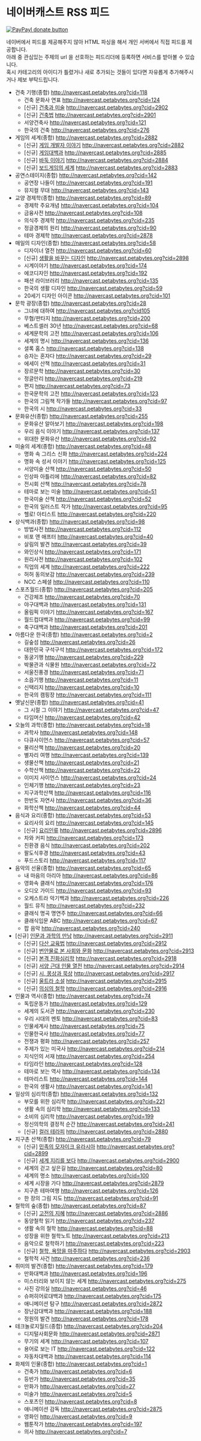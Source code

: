 네이버캐스트 RSS 피드
==============

[![PayPayl donate button](https://img.shields.io/badge/paypal-donate-yellow.svg)](https://www.paypal.com/cgi-bin/webscr?cmd=_donations&business=MGCVHFBUUMSN6&lc=KR&item_name=navercast%20rss%20feed&currency_code=USD&bn=PP%2dDonationsBF%3abtn_donateCC_LG%2egif%3aNonHosted "Donate once-off to this project using Paypal")

네이버에서 피드를 제공해주지 않아 HTML 파싱을 해서 개인 서버에서 직접 피드를 제공합니다.  
아래 중 관심있는 주제의 url 을 선호하는 피드리더에 등록하면 서비스를 받아볼 수 있습니다.  
혹시 카테고리의 아이디가 틀렸거나 새로 추가되는 것들이 있다면 자유롭게 추가해주시거나 제보 부탁드립니다.

* 건축 기행(종합) http://navercast.petabytes.org?cid=118
  * 건축 문화사 연표 http://navercast.petabytes.org?cid=124
  * [신규] [건축과 미술](http://navercast.naver.com/list.nhn?cid=2902&category_id=2902) http://navercast.petabytes.org?cid=2902
  * [신규] [건축법](http://navercast.naver.com/list.nhn?cid=2901&category_id=2901) http://navercast.petabytes.org?cid=2901
  * 서양건축사 http://navercast.petabytes.org?cid=121
  * 한국의 건축 http://navercast.petabytes.org?cid=276
* 게임의 세계(종합) http://navercast.petabytes.org?cid=2882
  * [신규] [게임 개발자 이야기](http://navercast.naver.com/list.nhn?cid=2882&category_id=2882) http://navercast.petabytes.org?cid=2882
  * [신규] [게임대백과](http://navercast.naver.com/list.nhn?cid=2885&category_id=2885) http://navercast.petabytes.org?cid=2885
  * [신규] [바둑 이야기](http://navercast.naver.com/list.nhn?cid=2884&category_id=2884) http://navercast.petabytes.org?cid=2884
  * [신규] [보드게임의 세계](http://navercast.naver.com/list.nhn?cid=2883&category_id=2883) http://navercast.petabytes.org?cid=2883
* 공연스테이지(종합) http://navercast.petabytes.org?cid=142
  * 공연장 나들이 http://navercast.petabytes.org?cid=191
  * 뮤지컬 무대 http://navercast.petabytes.org?cid=143
* 교양 경제학(종합) http://navercast.petabytes.org?cid=89
  * 경제학 주요개념 http://navercast.petabytes.org?cid=104
  * 금융사전 http://navercast.petabytes.org?cid=108
  * 의식주 경제학 http://navercast.petabytes.org?cid=235
  * 정글경제의 원리 http://navercast.petabytes.org?cid=90
  * 테마 경제학 http://navercast.petabytes.org?cid=2878
* 매일의 디자인(종합) http://navercast.petabytes.org?cid=58
  * 디자이너 열전 http://navercast.petabytes.org?cid=60
  * [신규] [생활을 바꾸는 디자인](http://navercast.naver.com/list.nhn?cid=2898&category_id=2898) http://navercast.petabytes.org?cid=2898
  * 시계이야기 http://navercast.petabytes.org?cid=174
  * 에코디자인 http://navercast.petabytes.org?cid=192
  * 패션 라이브러리 http://navercast.petabytes.org?cid=135
  * 한국의 생활 디자인 http://navercast.petabytes.org?cid=59
  * 20세기 디자인 아이콘 http://navercast.petabytes.org?cid=101
* 문학 광장(종합) http://navercast.petabytes.org?cid=28
  * 그녀에 대하여 http://navercast.petabytes.org?cid105
  * 무협/판타지 http://navercast.petabytes.org?cid=200
  * 베스트셀러 30년 http://navercast.petabytes.org?cid=68
  * 세계문학의 고전 http://navercast.petabytes.org?cid=106
  * 세계의 명시 http://navercast.petabytes.org?cid=136
  * 셜록 홈스 http://navercast.petabytes.org?cid=138
  * 승자는 혼자다 http://navercast.petabytes.org?cid=29
  * 에세이 산책 http://navercast.petabytes.org?cid=31
  * 장르문학 http://navercast.petabytes.org?cid=30
  * 정글만리 http://navercast.petabytes.org?cid=219
  * 편지 http://navercast.petabytes.org?cid=73
  * 한국문학의 고전 http://navercast.petabytes.org?cid=123
  * 한국의 그림책 작가들 http://navercast.petabytes.org?cid=97
  * 한국의 시 http://navercast.petabytes.org?cid=33
* 문화유산(종합) http://navercast.petabytes.org?cid=255
  * 문화유산 알아보기 http://navercast.petabytes.org?cid=198
  * 우리 음식 이야기 http://navercast.petabytes.org?cid=137
  * 위대한 문화유산 http://navercast.petabytes.org?cid=92
* 미술의 세계(종합) http://navercast.petabytes.org?cid=48
  * 명화 속 그리스 신화 http://navercast.petabytes.org?cid=224
  * 명화 속 성서 이야기 http://navercast.petabytes.org?cid=125
  * 서양미술 산책 http://navercast.petabytes.org?cid=50
  * 인상파 아틀리에 http://navercast.petabytes.org?cid=82
  * 전시회 산책 http://navercast.petabytes.org?cid=78
  * 테마로 보는 미술 http://navercast.petabytes.org?cid=51
  * 한국미술 산책 http://navercast.petabytes.org?cid=52
  * 한국의 일러스트 작가 http://navercast.petabytes.org?cid=95
  * 헬로! 아티스트 http://navercast.petabytes.org?cid=220
* 상식백과(종합) http://navercast.petabytes.org?cid=98
  * 방법사전 http://navercast.petabytes.org?cid=112
  * 비포 앤 애프터 http://navercast.petabytes.org?cid=40
  * 살림의 발견 http://navercast.petabytes.org?cid=39
  * 와인상식 http://navercast.petabytes.org?cid=171
  * 원리사전 http://navercast.petabytes.org?cid=102
  * 직업의 세계 http://navercast.petabytes.org?cid=222
  * 허허 동의보감 http://navercast.petabytes.org?cid=239
  * NCC 스페셜 http://navercast.petabytes.org?cid=110
* 스포츠월드(종합) http://navercast.petabytes.org?cid=205
  * 건강체조 http://navercast.petabytes.org?cid=70
  * 야구대백과 http://navercast.petabytes.org?cid=131
  * 올림픽 이야기 http://navercast.petabytes.org?cid=167
  * 월드컵대백과 http://navercast.petabytes.org?cid=99
  * 축구대백과 http://navercast.petabytes.org?cid=201
* 아름다운 한국(종합) http://navercast.petabytes.org?cid=2
  * 길숲섬 http://navercast.petabytes.org?cid=26
  * 대한민국 구석구석 http://navercast.petabytes.org?cid=172
  * 동굴기행 http://navercast.petabytes.org?cid=229
  * 박물관과 식물원 http://navercast.petabytes.org?cid=72
  * 서울진풍경 http://navercast.petabytes.org?cid=71
  * 소읍기행 http://navercast.petabytes.org?cid=11
  * 신택리지 http://navercast.petabytes.org?cid=10
  * 한국의 캠핑장 http://navercast.petabytes.org?cid=111
* 옛날신문(종합) http://navercast.petabytes.org?cid=41
  * 그 시절 그 이야기 http://navercast.petabytes.org?cid=47
  * 타임머신 http://navercast.petabytes.org?cid=42
* 오늘의 과학(종합) http://navercast.petabytes.org?cid=18
  * 과학사 http://navercast.petabytes.org?cid=148
  * 다큐사이언스 http://navercast.petabytes.org?cid=57
  * 물리산책 http://navercast.petabytes.org?cid=20
  * 별자리 여행 http://navercast.petabytes.org?cid=139
  * 생물산책 http://navercast.petabytes.org?cid=21
  * 수학산책 http://navercast.petabytes.org?cid=22
  * 이미지 사이언스 http://navercast.petabytes.org?cid=24
  * 인체기행 http://navercast.petabytes.org?cid=23
  * 지구과학산책 http://navercast.petabytes.org?cid=116
  * 한반도 자연사 http://navercast.petabytes.org?cid=36
  * 화학산책 http://navercast.petabytes.org?cid=44
* 음식과 요리(종합) http://navercast.petabytes.org?cid=53
  * 요리사의 요리 http://navercast.petabytes.org?cid=145
  * [신규] [요리인류](http://navercast.naver.com/list.nhn?cid=2896&category_id=2896) http://navercast.petabytes.org?cid=2896
  * 차와 커피 http://navercast.petabytes.org?cid=173
  * 친환경 음식 http://navercast.petabytes.org?cid=202
  * 팔도식후경 http://navercast.petabytes.org?cid=43
  * 푸드스토리 http://navercast.petabytes.org?cid=117
* 음악의 선율(종합) http://navercast.petabytes.org?cid=65
  * 내 마음의 아리아 http://navercast.petabytes.org?cid=86
  * 영화속 클래식 http://navercast.petabytes.org?cid=176
  * 오디오 가이드 http://navercast.petabytes.org?cid=93
  * 오케스트라 악기백과 http://navercast.petabytes.org?cid=226
  * 월드 뮤직 http://navercast.petabytes.org?cid=232
  * 클래식 명곡 명연주 http://navercast.petabytes.org?cid=66
  * 클래식입문 ABC http://navercast.petabytes.org?cid=67
  * 팝 음악 http://navercast.petabytes.org?cid=240
* [신규] [인문과 과학의 만남](http://navercast.naver.com/list.nhn?cid=2911&category_id=2911) http://navercast.petabytes.org?cid=2911
  * [신규] [다산 교육법](http://navercast.naver.com/list.nhn?cid=2912&category_id=2912) http://navercast.petabytes.org?cid=2912
  * [신규] [번안물로 본 사회와 문화](http://navercast.naver.com/list.nhn?cid=2913&category_id=2913) http://navercast.petabytes.org?cid=2913
  * [신규] [본격 진화심리학](http://navercast.naver.com/list.nhn?cid=2918&category_id=2918) http://navercast.petabytes.org?cid=2918
  * [신규] [서양 근대 인물 열전](http://navercast.naver.com/list.nhn?cid=2914&category_id=2914) http://navercast.petabytes.org?cid=2914
  * [신규] [시, 몽상과 묵상](http://navercast.naver.com/list.nhn?cid=2917&category_id=2917) http://navercast.petabytes.org?cid=2917
  * [신규] [울트라 소설](http://navercast.naver.com/list.nhn?cid=2915&category_id=2915) http://navercast.petabytes.org?cid=2915
  * [신규] [의심의 철학](http://navercast.naver.com/list.nhn?cid=2916&category_id=2916) http://navercast.petabytes.org?cid=2916
* 인물과 역사(종합) http://navercast.petabytes.org?cid=74
  * 독립운동가 http://navercast.petabytes.org?cid=129
  * 세계의 도서관 http://navercast.petabytes.org?cid=230
  * 우리 시대의 멘토 http://navercast.petabytes.org?cid=83
  * 인물세계사 http://navercast.petabytes.org?cid=75
  * 인물한국사 http://navercast.petabytes.org?cid=77
  * 전쟁과 평화 http://navercast.petabytes.org?cid=257
  * 주제가 있는 미국사 http://navercast.petabytes.org?cid=214
  * 지식인의 서재 http://navercast.petabytes.org?cid=254
  * 타임라인 http://navercast.petabytes.org?cid=128
  * 테마로 보는 역사 http://navercast.petabytes.org?cid=134
  * 테마리스트 http://navercast.petabytes.org?cid=144
  * 한국의 생활사 http://navercast.petabytes.org?cid=141
* 일상의 심리학(종합) http://navercast.petabytes.org?cid=132
  * 부모를 위한 심리학 http://navercast.petabytes.org?cid=221
  * 생활 속의 심리학 http://navercast.petabytes.org?cid=133
  * 소비의 심리학 http://navercast.petabytes.org?cid=199
  * 정신의학의 결정적 순간 http://navercast.petabytes.org?cid=241
  * [신규] [컬러 테라피](http://navercast.naver.com/list.nhn?cid=2880&category_id=2880) http://navercast.petabytes.org?cid=2880
* 지구촌 산책(종합) http://navercast.petabytes.org?cid=79
  * [신규] [민족의 모자이크 유라시아](http://navercast.naver.com/list.nhn?cid=2899&category_id=2899) http://navercast.petabytes.org?cid=2899
  * [신규] [세계 지리를 보다](http://navercast.naver.com/list.nhn?cid=2900&category_id=2900) http://navercast.petabytes.org?cid=2900
  * 세계의 걷고 싶은길 http://navercast.petabytes.org?cid=80
  * 세계의 명소 http://navercast.petabytes.org?cid=100
  * 세계 시장을 가다 http://navercast.petabytes.org?cid=2879
  * 지구촌 테마여행 http://navercast.petabytes.org?cid=126
  * 한 장의 그림 지도 http://navercast.petabytes.org?cid=91
* 철학의 숲(종합) http://navercast.petabytes.org?cid=87
  * [신규] [고전의 지혜](http://navercast.naver.com/list.nhn?cid=2886&category_id=2886) http://navercast.petabytes.org?cid=2886
  * 동양철학 읽기 http://navercast.petabytes.org?cid=237
  * 생활 속의 철학 http://navercast.petabytes.org?cid=88
  * 성장을 위한 철학노트 http://navercast.petabytes.org?cid=213
  * 음악으로 철학하기 http://navercast.petabytes.org?cid=223
  * [신규] [철학, 욕망을 마주하다](http://navercast.naver.com/list.nhn?cid=2903&category_id=2903) http://navercast.petabytes.org?cid=2903
  * 철학적 사건 http://navercast.petabytes.org?cid=236
* 취미의 발견(종합) http://navercast.petabytes.org?cid=179
  * 만화대백과 http://navercast.petabytes.org?cid=196
  * 미스터리와 보이지 않는 세계 http://navercast.petabytes.org?cid=275
  * 사진 강의실 http://navercast.petabytes.org?cid=46
  * 슈퍼히어로대백과 http://navercast.petabytes.org?cid=175
  * 애니메이션 탐구 http://navercast.petabytes.org?cid=2872
  * 장난감대백과 http://navercast.petabytes.org?cid=188
  * 정원의 발견 http://navercast.petabytes.org?cid=178
* 테크놀로지월드(종합) http://navercast.petabytes.org?cid=204
  * 디지털사회문화 http://navercast.petabytes.org?cid=2871
  * 무기의 세계 http://navercast.petabytes.org?cid=107
  * 용어로 보는 IT http://navercast.petabytes.org?cid=122
  * 자동차대백과 http://navercast.petabytes.org?cid=114
* 화제의 인물(종합) http://navercast.petabytes.org?cid=1
  * 건축가 http://navercast.petabytes.org?cid=6
  * 등반가 http://navercast.petabytes.org?cid=35
  * 만화가 http://navercast.petabytes.org?cid=27
  * 미술가 http://navercast.petabytes.org?cid=5
  * 스포츠인 http://navercast.petabytes.org?cid=8
  * 애니메이션 감독 http://navercast.petabytes.org?cid=2875
  * 영화인 http://navercast.petabytes.org?cid=9
  * 웹툰작가 http://navercast.petabytes.org?cid=197
  * 의사 http://navercast.petabytes.org?cid=7
